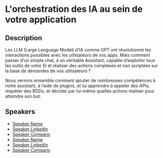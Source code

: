 # L'orchestration des IA au sein de votre application

## Description

Les LLM (Large Language Model) d’IA comme GPT ont révolutionné les interactions possibles avec les utilisateurs de vos apps. Mais comment passer d’un simple chat, à un véritable Assistant, capable d’exploiter tous les outils de votre SI et réaliser des actions complexes et non scriptées sur la base de demandes de vos utilisateurs ?
Nous verrons ensemble comment ajouter de nombreuses compétences à notre assistant, à l’aide de plugins, et lui apprendre à appeler des APIs, requêter des BDDs, et décider par lui-même quelles actions réaliser pour atteindre son but.


## Speakers

- [Speaker Name](https://x.com/speaker_x_handle)
- [Speaker LinkedIn](https://linkedin.com/in/speaker_linkedin_handle)
- [Speaker Company](https://speaker_company_url)
- [Speaker Name](https://x.com/speaker_x_handle)
- [Speaker LinkedIn](https://linkedin.com/in/speaker_linkedin_handle)
- [Speaker Company](https://speaker_company_url)

